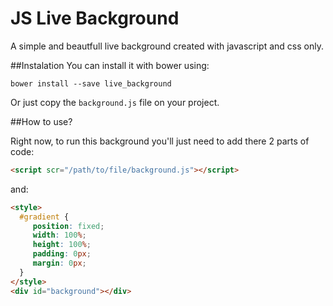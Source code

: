 # JS Live Background
A simple and beautfull live background created with javascript and css only.


##Instalation
You can install it with bower using:
```
bower install --save live_background
```
Or just copy the `background.js` file on your project.

##How to use?

Right now, to run this background you'll just need to add there 2 parts of code:
```html
<script scr="/path/to/file/background.js"></script>
```

and:
```html
<style>
  #gradient {
     position: fixed;
     width: 100%;
     height: 100%;
     padding: 0px;
     margin: 0px;
  }
</style>
<div id="background"></div>
```
